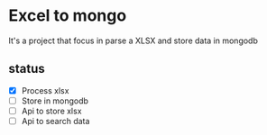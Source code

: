 # Excel to mongo

It's a project that focus in parse a XLSX and store data in mongodb

## status

- [X] Process xlsx
- [ ] Store in mongodb
- [ ] Api to store xlsx
- [ ] Api to search data
